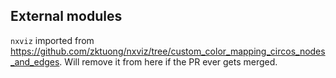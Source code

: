 ## External modules

`nxviz` imported from https://github.com/zktuong/nxviz/tree/custom_color_mapping_circos_nodes_and_edges. Will remove it from here if the PR ever gets merged.
